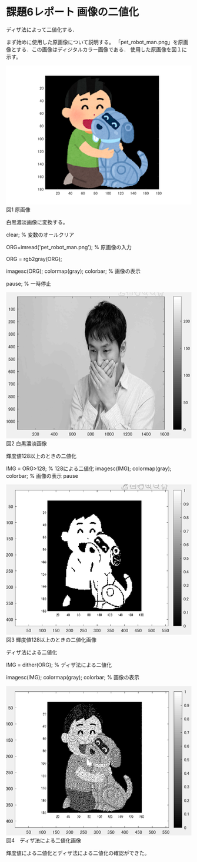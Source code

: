 # 課題6レポート 画像の二値化
ディザ法によって二値化する．

まず始めに使用した原画像について説明する。
「pet_robot_man.png」を原画像とする．この画像はディジタルカラー画像である．
使用した原画像を図１に示す。


![原画像](https://github.com/ararai01/lecture_image_processing/blob/master/my_image/pet_robot_man.png)  
図1 原画像

白黒濃淡画像に変換する。

clear; % 変数のオールクリア

ORG=imread('pet_robot_man.png'); % 原画像の入力

ORG = rgb2gray(ORG);

imagesc(ORG); colormap(gray); colorbar; % 画像の表示

pause; % 一時停止

![原画像](https://github.com/ararai01/lecture_image_processing/blob/master/my_image/kadai5-1.png)  
図2 白黒濃淡画像

輝度値128以上のときの二値化

IMG = ORG>128; % 128による二値化
imagesc(IMG); colormap(gray); colorbar; % 画像の表示
pause

![原画像](https://github.com/ararai01/lecture_image_processing/blob/master/my_image/kadai6-1.png)  
図3 輝度値128以上のときの二値化画像

ディザ法による二値化

IMG = dither(ORG); % ディザ法による二値化

imagesc(IMG); colormap(gray); colorbar; % 画像の表示

![原画像](https://github.com/ararai01/lecture_image_processing/blob/master/my_image/kadai6-2.png)  
図4　ディザ法による二値化画像


輝度値による二値化とディザ法による二値化の確認ができた。



